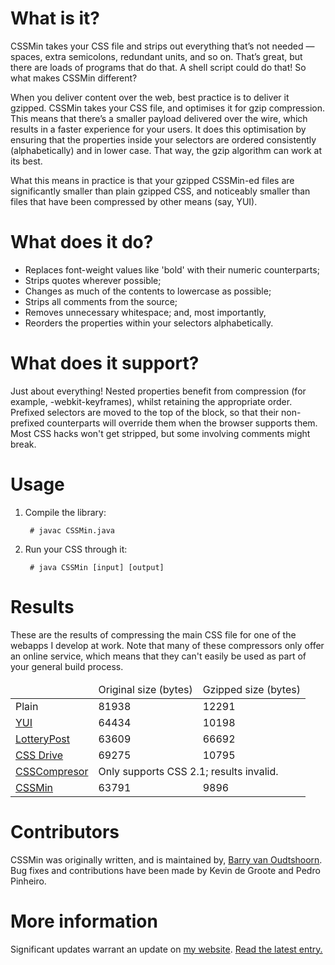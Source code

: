 # What is it? #

CSSMin takes your CSS file and strips out everything that’s not needed — spaces, extra semicolons, redundant units, and so on. That’s great, but there are loads of programs that do that. A shell script could do that! So what makes CSSMin different?

When you deliver content over the web, best practice is to deliver it gzipped. CSSMin takes your CSS file, and optimises it for gzip compression. This means that there’s a smaller payload delivered over the wire, which results in a faster experience for your users. It does this optimisation by ensuring that the properties inside your selectors are ordered consistently (alphabetically) and in lower case. That way, the gzip algorithm can work at its best.

What this means in practice is that your gzipped CSSMin-ed files are significantly smaller than plain gzipped CSS, and noticeably smaller than files that have been compressed by other means (say, YUI).

# What does it do? #

* Replaces font-weight values like 'bold' with their numeric counterparts;
* Strips quotes wherever possible;
* Changes as much of the contents to lowercase as possible;
* Strips all comments from the source;
* Removes unnecessary whitespace; and, most importantly,
* Reorders the properties within your selectors alphabetically.

# What does it support? #

Just about everything! Nested properties benefit from compression (for example, -webkit-keyframes), whilst retaining the appropriate order. Prefixed selectors are moved to the top of the block, so that their non-prefixed counterparts will override them when the browser supports them. Most CSS hacks won't get stripped, but some involving comments might break.

# Usage #

1. Compile the library:

		# javac CSSMin.java

2. Run your CSS through it:

		# java CSSMin [input] [output]

# Results #

These are the results of compressing the main CSS file for one of the webapps I develop at work. Note that many of these compressors only offer an online service, which means that they can't easily be used as part of your general build process.

<table>
	<thead>
		<tr>
			<td>&nbsp;</td>
			<td>Original size (bytes)</td>
			<td>Gzipped size (bytes)</td>
		</tr>
	</thead>
	<tbody>
		<tr>
			<td>Plain</td>
			<td>81938</td>
			<td>12291</td>
		</tr>
		<tr>
			<td><a href="http://developer.yahoo.com/yui/compressor/">YUI</a></td>
			<td>64434</td>
			<td>10198</td>
		</tr>
		<tr>
			<td><a href="http://www.lotterypost.com/css-compress.aspx">LotteryPost</a></td>
			<td>63609</td>
			<td>66692</td>
		</tr>
		<tr>
			<td><a href="http://www.cssdrive.com/compressor/compress_advanced.php">CSS Drive</a></td>
			<td>69275</td>
			<td>10795</td>
		</tr>
		<tr>
			<td><a href="http://www.csscompressor.com/">CSSCompresor</a></td>
			<td colspan="2">Only supports CSS 2.1; results invalid.</td>
		</tr>
		<tr>
			<td><a href="https://github.com/barryvan/CSSMin">CSSMin</a></td>
			<td>63791</td>
			<td>9896</td>
		</tr>
	</tbody>
</table>

# Contributors #

CSSMin was originally written, and is maintained by, [Barry van Oudtshoorn](http://www.barryvan.com.au). Bug fixes and contributions have
been made by Kevin de Groote and Pedro Pinheiro.

# More information #

Significant updates warrant an update on [my website](http://barryvan.com.au). [Read the latest entry.](http://www.barryvan.com.au/2011/01/cssmin-updated/)